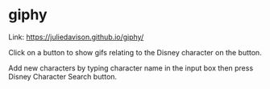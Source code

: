# giphy

Link:  https://juliedavison.github.io/giphy/

Click on a button to show gifs relating to the Disney character on the button.

Add new characters by typing character name in the input box then press Disney Character Search button.